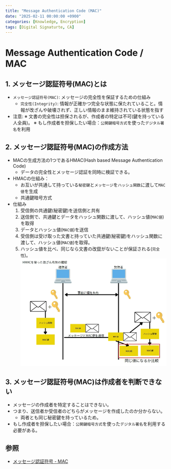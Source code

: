 ```yaml
---
title: "Message Authentication Code (MAC)"
date: "2025-02-11 00:00:00 +0900"
categories: [Knowledge, Encryption]
tags: [Digital Signaturte, CA]
---
```


# Message Authentication Code / MAC

## 1. メッセージ認証符号(MAC)とは

- `メッセージ認証符号(MAC)`: メッセージの完全性を保証するための仕組み
  - `完全性(Integrity)`: 情報が正確かつ完全な状態に保たれていること。情報が改ざんや破壊されず、正しい情報のまま維持されている状態を指す
- 注意: 
  ※ 文書の完全性は担保されるが、作成者の特定は不可(鍵を持っている人全員)。
  ※ もし作成者を担保したい場合：`公開鍵暗号方式`を使った`デジタル署名`を利用

## 2. メッセージ認証符号(MAC)の作成方法

- MACの生成方法の1つであるHMAC(Hash based Message Authentication Code)
  - データの完全性とメッセージ認証を同時に検証できる。
- HMACの仕組み：
  - お互いが共通して持っている`秘密鍵`と`メッセージ`を`ハッシュ関数`に渡して`MAC値`を生成
  - 共通鍵暗号方式
- 仕組み
  1. 受信側の共通鍵(秘密鍵)を送信側と共有
  2. 送信側で、共通鍵とデータをハッシュ関数に渡して、ハッシュ値(`MAC値`)を取得
  3. データとハッシュ値(`MAC値`)を送信
  4. 受信側は受け取った文書と持っていた共通鍵(秘密鍵)をハッシュ関数に渡して、ハッシュ値(`MAC値`)を取得。
  5. ハッシュ値を比べ、同じなら文書の改竄がないことが保証される(`完全性`)。
  ![alt text](../assets/images/Screenshot_2025-02-11_1.png)


## 3. メッセージ認証符号(MAC)は作成者を判断できない

- メッセージの作成者を特定することはできない。
- つまり、送信者か受信者のどちらがメッセージを作成したのか分からない。
  - 両者とも同じ秘密鍵を持っているため。
- もし作成者を担保したい場合：`公開鍵暗号方式`を使った`デジタル署名`を利用する必要がある。

## 参照

- [メッセージ認証符号 - MAC](https://www.youtube.com/watch?v=OzGi7aB1fN0)
